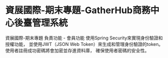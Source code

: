 # 資展國際-期末專題-GatherHub商務中心後臺管理系統
資展國際-期末專題
負責功能 - 會員功能 
使用Spring Security來實現身份驗證和授權功能，
並使用JWT（JSON Web Token）來生成和管理身份驗證的token。
使用者註冊成功密碼將會加密並存進資料庫，
確保使用者密碼的安全性。

